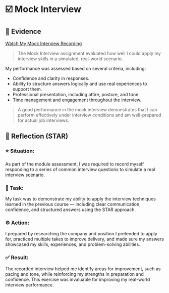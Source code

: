 # ☑️ Mock Interview

## 📎 Evidence
[Watch My Mock Interview Recording](./evidence/MockInterviewVid_230037550.mp4)  
> The Mock Interview assignment evaluated how well I could apply my interview skills in a simulated, real-world scenario.

My performance was assessed based on several criteria, including:
- Confidence and clarity in responses.
- Ability to structure answers logically and use real experiences to support them.
- Professional presentation, including attire, posture, and tone.
- Time management and engagement throughout the interview.
> A good performance in the mock interview demonstrates that I can perform effectively under interview conditions and am well-prepared for actual job interviews.

## 💬 Reflection (STAR)
### ⭐ Situation:
As part of the module assessment, I was required to record myself responding to a series of common interview questions to simulate a real interview scenario.

### 🎯 Task:
My task was to demonstrate my ability to apply the interview techniques learned in the previous course — including clear communication, confidence, and structured answers using the STAR approach.

### ⚙️ Action:
I prepared by researching the company and position I pretended to apply for, practiced multiple takes to improve delivery, and made sure my answers showcased my skills, experiences, and problem-solving abilities.

### ✅ Result:
The recorded interview helped me identify areas for improvement, such as pacing and tone, while reinforcing my strengths in preparation and confidence. This exercise was invaluable for improving my real-world interview performance.
